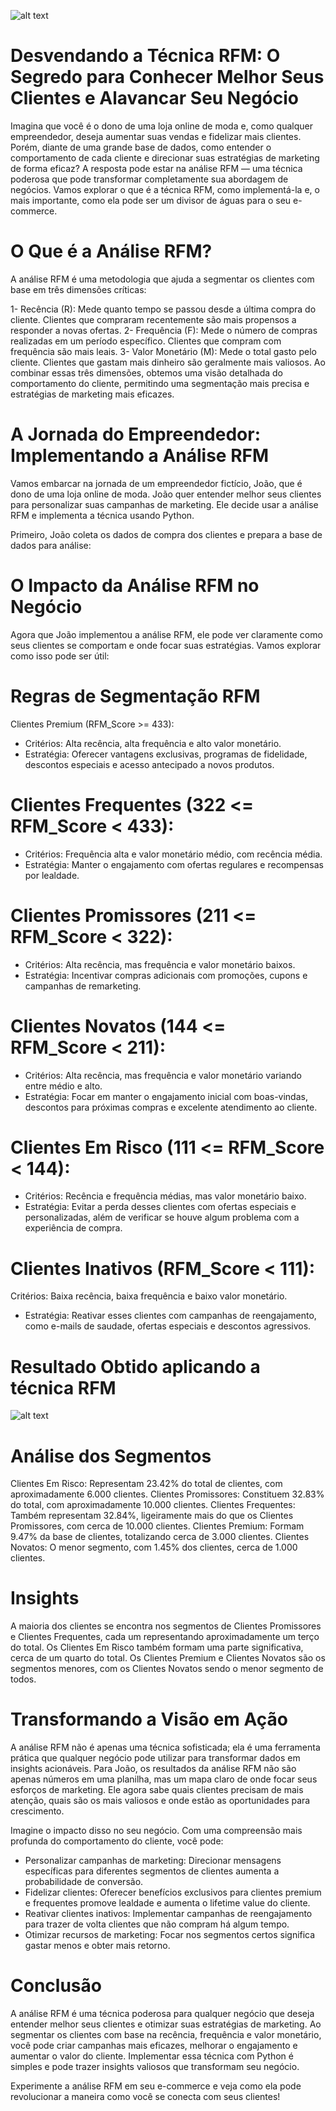![alt text](https://miro.medium.com/v2/resize:fit:720/format:webp/1*s89FAPFv_uaicg4SUzuo2g.jpeg)

# Desvendando a Técnica RFM: O Segredo para Conhecer Melhor Seus Clientes e Alavancar Seu Negócio

Imagina que você é o dono de uma loja online de moda e, como qualquer empreendedor, deseja aumentar suas vendas e fidelizar mais clientes. Porém, diante de uma grande base de dados, como entender o comportamento de cada cliente e direcionar suas estratégias de marketing de forma eficaz? A resposta pode estar na análise RFM — uma técnica poderosa que pode transformar completamente sua abordagem de negócios. Vamos explorar o que é a técnica RFM, como implementá-la e, o mais importante, como ela pode ser um divisor de águas para o seu e-commerce.

# O Que é a Análise RFM?
A análise RFM é uma metodologia que ajuda a segmentar os clientes com base em três dimensões críticas:

1- Recência (R): Mede quanto tempo se passou desde a última compra do cliente. Clientes que compraram recentemente são mais propensos a responder a novas ofertas.
2- Frequência (F): Mede o número de compras realizadas em um período específico. Clientes que compram com frequência são mais leais.
3- Valor Monetário (M): Mede o total gasto pelo cliente. Clientes que gastam mais dinheiro são geralmente mais valiosos.
Ao combinar essas três dimensões, obtemos uma visão detalhada do comportamento do cliente, permitindo uma segmentação mais precisa e estratégias de marketing mais eficazes.

# A Jornada do Empreendedor: Implementando a Análise RFM
Vamos embarcar na jornada de um empreendedor fictício, João, que é dono de uma loja online de moda. João quer entender melhor seus clientes para personalizar suas campanhas de marketing. Ele decide usar a análise RFM e implementa a técnica usando Python.

Primeiro, João coleta os dados de compra dos clientes e prepara a base de dados para análise:

# O Impacto da Análise RFM no Negócio
Agora que João implementou a análise RFM, ele pode ver claramente como seus clientes se comportam e onde focar suas estratégias. Vamos explorar como isso pode ser útil:

# Regras de Segmentação RFM
Clientes Premium (RFM_Score >= 433):
- Critérios: Alta recência, alta frequência e alto valor monetário.
- Estratégia: Oferecer vantagens exclusivas, programas de fidelidade, descontos especiais e acesso antecipado a novos produtos.

# Clientes Frequentes (322 <= RFM_Score < 433):
- Critérios: Frequência alta e valor monetário médio, com recência média.
- Estratégia: Manter o engajamento com ofertas regulares e recompensas por lealdade.

# Clientes Promissores (211 <= RFM_Score < 322):
- Critérios: Alta recência, mas frequência e valor monetário baixos.
- Estratégia: Incentivar compras adicionais com promoções, cupons e campanhas de remarketing.

# Clientes Novatos (144 <= RFM_Score < 211):
- Critérios: Alta recência, mas frequência e valor monetário variando entre médio e alto.
- Estratégia: Focar em manter o engajamento inicial com boas-vindas, descontos para próximas compras e excelente atendimento ao cliente.

# Clientes Em Risco (111 <= RFM_Score < 144):
- Critérios: Recência e frequência médias, mas valor monetário baixo.
- Estratégia: Evitar a perda desses clientes com ofertas especiais e personalizadas, além de verificar se houve algum problema com a experiência de compra.

# Clientes Inativos (RFM_Score < 111):
Critérios: Baixa recência, baixa frequência e baixo valor monetário.
- Estratégia: Reativar esses clientes com campanhas de reengajamento, como e-mails de saudade, ofertas especiais e descontos agressivos.

# Resultado Obtido aplicando a técnica RFM
![alt text](https://miro.medium.com/v2/resize:fit:720/format:webp/1*e0y4dcNuSa36-sGZAZcM0g.png)

# Análise dos Segmentos
Clientes Em Risco: Representam 23.42% do total de clientes, com aproximadamente 6.000 clientes.
Clientes Promissores: Constituem 32.83% do total, com aproximadamente 10.000 clientes.
Clientes Frequentes: Também representam 32.84%, ligeiramente mais do que os Clientes Promissores, com cerca de 10.000 clientes.
Clientes Premium: Formam 9.47% da base de clientes, totalizando cerca de 3.000 clientes.
Clientes Novatos: O menor segmento, com 1.45% dos clientes, cerca de 1.000 clientes.

# Insights
A maioria dos clientes se encontra nos segmentos de Clientes Promissores e Clientes Frequentes, cada um representando aproximadamente um terço do total.
Os Clientes Em Risco também formam uma parte significativa, cerca de um quarto do total.
Os Clientes Premium e Clientes Novatos são os segmentos menores, com os Clientes Novatos sendo o menor segmento de todos.

# Transformando a Visão em Ação
A análise RFM não é apenas uma técnica sofisticada; ela é uma ferramenta prática que qualquer negócio pode utilizar para transformar dados em insights acionáveis. Para João, os resultados da análise RFM não são apenas números em uma planilha, mas um mapa claro de onde focar seus esforços de marketing. Ele agora sabe quais clientes precisam de mais atenção, quais são os mais valiosos e onde estão as oportunidades para crescimento.

Imagine o impacto disso no seu negócio. Com uma compreensão mais profunda do comportamento do cliente, você pode:

- Personalizar campanhas de marketing: Direcionar mensagens específicas para diferentes segmentos de clientes aumenta a probabilidade de conversão.
- Fidelizar clientes: Oferecer benefícios exclusivos para clientes premium e frequentes promove lealdade e aumenta o lifetime value do cliente.
- Reativar clientes inativos: Implementar campanhas de reengajamento para trazer de volta clientes que não compram há algum tempo.
- Otimizar recursos de marketing: Focar nos segmentos certos significa gastar menos e obter mais retorno.

# Conclusão
A análise RFM é uma técnica poderosa para qualquer negócio que deseja entender melhor seus clientes e otimizar suas estratégias de marketing. Ao segmentar os clientes com base na recência, frequência e valor monetário, você pode criar campanhas mais eficazes, melhorar o engajamento e aumentar o valor do cliente. Implementar essa técnica com Python é simples e pode trazer insights valiosos que transformam seu negócio.

Experimente a análise RFM em seu e-commerce e veja como ela pode revolucionar a maneira como você se conecta com seus clientes!


